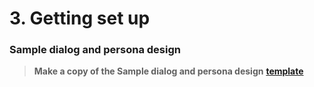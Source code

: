 # 3. Getting set up

### Sample dialog and persona design

> **Make a copy of the Sample dialog and persona design** [**template**](https://docs.google.com/document/d/1b5lpoTrVx-FQdYz8d3jkdKPERUVhzmxgVTI4YBZsCzc/edit)